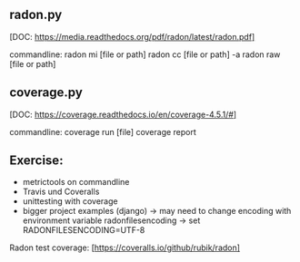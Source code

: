 ## radon.py 
[DOC: https://media.readthedocs.org/pdf/radon/latest/radon.pdf]

commandline:
radon mi [file or path]
radon cc [file or path] -a
radon raw [file or path] 

## coverage.py 
[DOC: https://coverage.readthedocs.io/en/coverage-4.5.1/#]

commandline:
coverage run [file]
coverage report 


## Exercise:
- metrictools on commandline
- Travis und Coveralls 
- unittesting with coverage
- bigger project examples (django) 
-> may need to change encoding with environment variable radonfilesencoding
-> set RADONFILESENCODING=UTF-8

Radon test coverage: [https://coveralls.io/github/rubik/radon]

